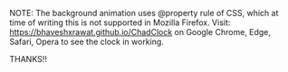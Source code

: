 NOTE: The background animation uses @property rule of CSS, which at time of writing this is not supported in Mozilla Firefox. Visit: https://bhaveshxrawat.github.io/ChadClock on Google Chrome, Edge, Safari, Opera to see the clock in working.

THANKS!!
